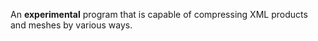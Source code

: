 An **experimental** program that is capable of compressing XML products and meshes by various ways. 
